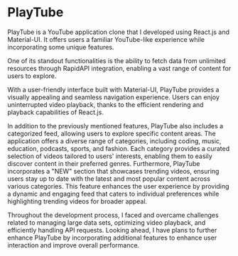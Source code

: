 # PlayTube

PlayTube is a YouTube application clone that I developed using React.js and Material-UI. It offers users a familiar YouTube-like experience while incorporating some unique features.

One of its standout functionalities is the ability to fetch data from unlimited resources through RapidAPI integration, enabling a vast range of content for users to explore. 

With a user-friendly interface built with Material-UI, PlayTube provides a visually appealing and seamless navigation experience. Users can enjoy uninterrupted video playback, thanks to the efficient rendering and playback capabilities of React.js.

In addition to the previously mentioned features, PlayTube also includes a categorized feed, allowing users to explore specific content areas. The application offers a diverse range of categories, including coding, music, education, podcasts, sports, and fashion. Each category provides a curated selection of videos tailored to users' interests, enabling them to easily discover content in their preferred genres. Furthermore, PlayTube incorporates a "NEW" section that showcases trending videos, ensuring users stay up to date with the latest and most popular content across various categories. This feature enhances the user experience by providing a dynamic and engaging feed that caters to individual preferences while highlighting trending videos for broader appeal.

Throughout the development process, I faced and overcame challenges related to managing large data sets, optimizing video playback, and efficiently handling API requests. Looking ahead, I have plans to further enhance PlayTube by incorporating additional features to enhance user interaction and improve overall performance.
